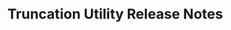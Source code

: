 <!-- Release notes authoring guidelines: http://keepachangelog.com/ -->

# Truncation Utility Release Notes

<!-- ## [Unreleased] -->

<!-- ## [VERSION] -->
